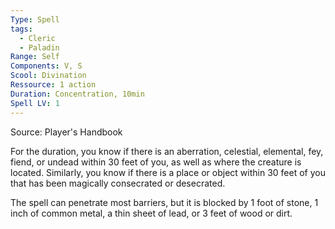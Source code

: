 ```yaml
---
Type: Spell
tags:
  - Cleric
  - Paladin
Range: Self
Components: V, S
Scool: Divination
Ressource: 1 action
Duration: Concentration, 10min
Spell LV: 1
---
```

Source: Player's Handbook

For the duration, you know if there is an aberration, celestial, elemental, fey, fiend, or undead within 30 feet of you, as well as where the creature is located. Similarly, you know if there is a place or object within 30 feet of you that has been magically consecrated or desecrated.

The spell can penetrate most barriers, but it is blocked by 1 foot of stone, 1 inch of common metal, a thin sheet of lead, or 3 feet of wood or dirt.